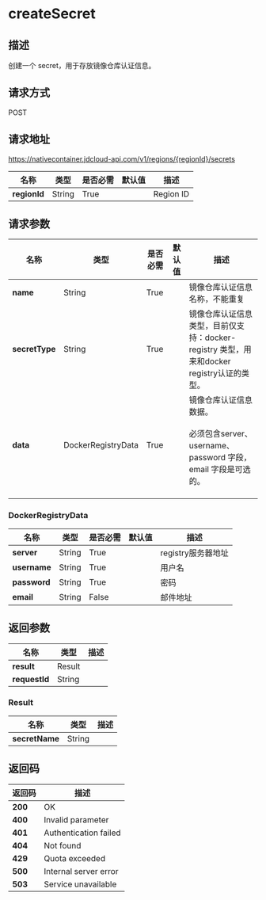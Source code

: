 # createSecret


## 描述
创建一个 secret，用于存放镜像仓库认证信息。


## 请求方式
POST

## 请求地址
https://nativecontainer.jdcloud-api.com/v1/regions/{regionId}/secrets

|名称|类型|是否必需|默认值|描述|
|---|---|---|---|---|
|**regionId**|String|True| |Region ID|

## 请求参数
|名称|类型|是否必需|默认值|描述|
|---|---|---|---|---|
|**name**|String|True| |镜像仓库认证信息名称，不能重复<br>|
|**secretType**|String|True| |镜像仓库认证信息类型，目前仅支持：docker-registry 类型，用来和docker registry认证的类型。<br>|
|**data**|DockerRegistryData|True| |镜像仓库认证信息数据。<br><br>必须包含server、username、password 字段，email 字段是可选的。<br><br>|

### DockerRegistryData
|名称|类型|是否必需|默认值|描述|
|---|---|---|---|---|
|**server**|String|True| |registry服务器地址|
|**username**|String|True| |用户名|
|**password**|String|True| |密码|
|**email**|String|False| |邮件地址|

## 返回参数
|名称|类型|描述|
|---|---|---|
|**result**|Result| |
|**requestId**|String| |

### Result
|名称|类型|描述|
|---|---|---|
|**secretName**|String| |

## 返回码
|返回码|描述|
|---|---|
|**200**|OK|
|**400**|Invalid parameter|
|**401**|Authentication failed|
|**404**|Not found|
|**429**|Quota exceeded|
|**500**|Internal server error|
|**503**|Service unavailable|
